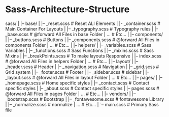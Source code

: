 # Sass-Architecture-Structure

sass/
|
|– base/
|   |– _reset.scss       # Reset ALl Elements
|   |- _container.scss   # Main Container For Layouts
|   |– _typography.scss  # Typography rules
|   |- _base.scss        # @forward All Files in base Folder
|   ...                  # Etc…
|
|– components/
|   |– _buttons.scss     # Buttons
|   |– _components.scss  # @forward All Files in components Folder
|   ...                  # Etc…
|
|– helpers/
|   |– _variables.scss   # Sass Variables
|   |– _functions.scss   # Sass Functions
|   |– _mixins.scss      # Sass Mixins
|   |– _breakPoints.scss # To make layouts Responsive
|   |– index.scss        # @forward All Files in helpers Folder
|   ...                  # Etc…
|
|– layout/
|   |– _header.scss      # Header
|   |– _navigation.scss  # Navigation
|   |– _grid.scss        # Grid system
|   |– _footer.scss      # Footer
|   |– _sidebar.scss     # sidebar
|   |– _layout.scss      # @forward All Files in layout Folder
|   ...                  # Etc…
|
|– pages/
|   |– _homepage.scss    # Home specific styles
|   |– _contact.scss     # Contact specific styles
|   |– _about.scss       # Contact specific styles
|   |– pages.scss        # @forward All Files in pages Folder
|   ...                  # Etc…
|
|– vendors/
|   |– _bootstrap.scss   # Bootstrap
|   |– _fontawesome.scss # fontawesome Library
|   |– _normalize.scss   # normalize
|   ...                  # Etc…
|
`– main.scss             # Primary Sass file
```
